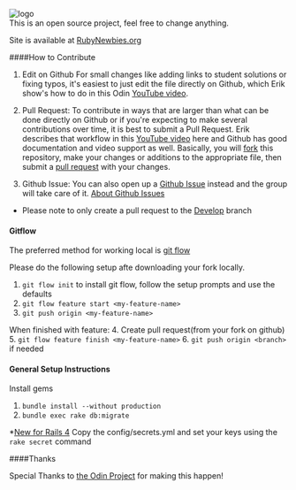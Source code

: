 ![logo](http://i.imgur.com/VtBGM2o.jpg)
<br>
This is an open source project, feel free to change anything.

Site is available at [RubyNewbies.org](http://rubynewb.herokuapp.com)

####How to Contribute

1.	Edit on Github For small changes like adding links to student solutions or fixing typos, it's easiest to just edit the file directly on Github, which Erik show's how to do in this Odin [YouTube video](https://www.youtube.com/watch?v=V74l_zS1x8E).

2.	Pull Request: To contribute in ways that are larger than what can be done directly on Github or if you're expecting to make several contributions over time, it is best to submit a Pull Request. Erik describes that workflow in this [YouTube video](https://www.youtube.com/watch?v=V74l_zS1x8E) here and Github has good documentation and video support as well. Basically, you will [fork](https://help.github.com/articles/fork-a-repo) this repository, make your changes or additions to the appropriate file, then submit a [pull request](https://help.github.com/articles/using-pull-requests) with your changes.

3.	Github Issue: You can also open up a [Github Issue](https://github.com/brianllamar/rubynewb/issues) instead and the group will take care of it. [About Github Issues](https://github.com/theodinproject/curriculum/issues)

- Please note to only create a pull request to the [Develop](https://github.com/brianllamar/rubynewb/tree/dev) branch

#### Gitflow

The preferred method for working local is [git flow](http://theblackc000000de.blogspot.com/2014/09/why-i-am-using-git-flow-and-you-should.html)

Please do the following setup afte downloading your fork locally.

1. `git flow init` to install git flow, follow the setup prompts and use the defaults
2. `git flow feature start <my-feature-name>`
3. `git push origin <my-feature-name>`

  When finished with feature:
4. Create pull request(from your fork on github)
5. `git flow feature finish <my-feature-name>`
6. `git push origin <branch>` if needed

#### General Setup Instructions

Install gems
1. ```bundle install --without production```
2. ```bundle exec rake db:migrate```

*[New for Rails 4](http://brandonhilkert.com/blog/using-rails-4-dot-1-secrets-for-configuration/)
Copy the config/secrets.yml and set your keys using the `rake secret` command

####Thanks

Special Thanks to [the Odin Project](http://www.theodinproject.com/) for making this happen!
